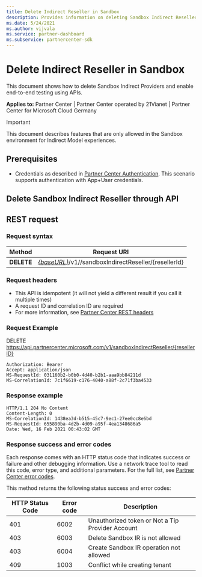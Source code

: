 ```yaml
---
title: Delete Indirect Reseller in Sandbox
description: Provides information on deleting Sandbox Indirect Resellers and enabling end-to-end testing using APIs.
ms.date: 5/24/2021
ms.author: vijvala
ms.service: partner-dashboard
ms.subservice: partnercenter-sdk
---
```


# Delete Indirect Reseller in Sandbox

This document shows how to delete Sandbox Indirect Providers and enable end-to-end testing using APIs.

**Applies to:** Partner Center | Partner Center operated by 21Vianet | Partner Center for Microsoft Cloud Germany

> [!Important]
> This document describes features that are only allowed in the Sandbox environment for Indirect Model experiences.

## Prerequisites

- Credentials as described in [Partner Center Authentication](partner-center-authentication.md). This scenario supports authentication with App+User credentials.

## Delete Sandbox Indirect Reseller through API

## REST request

### Request syntax

| Method | Request URI                                                                             |
|------------|-------------------------------------------------------------------------------------|
| **DELETE** | [*{baseURL}*](partner-center-rest-urls.md)/v1//sandboxIndirectReseller/{resellerId} |

### Request headers

- This API is idempotent (it will not yield a different result if you call it multiple times)
- A request ID and correlation ID are required
- For more information, see [Partner Center REST headers](headers.md)

### Request Example

DELETE https://api.partnercenter.microsoft.com/v1/sandboxIndirectReseller/{resellerID}

```http
Authorization: Bearer
Accept: application/json
MS-RequestId: 031160b2-b0b0-4d40-b2b1-aaa9bb84211d
MS-CorrelationId: 7c1f6619-c176-4040-a88f-2c71f3ba4533
```

###  Response example

```http
HTTP/1.1 204 No Content
Content-Length: 0
MS-CorrelationId: 1438ea3d-b515-45c7-9ec1-27ee0cc8e6bd
MS-RequestId: 655890ba-4d2b-4d09-a95f-4ea1348686a5
Date: Wed, 16 Feb 2021 00:43:02 GMT
```

### Response success and error codes

Each response comes with an HTTP status code that indicates success or failure and other debugging information. Use a network trace tool to read this code, error type, and additional parameters. For the full list, see [Partner Center error codes](error-codes.md).

This method returns the following status success and error codes:

| HTTP Status Code                     | Error code     | Description                                      |
|--------------------------------------|----------------|--------------------------------------------------|
| 401                                  | 6002           | Unauthorized token or Not a Tip Provider Account |
| 403                                  | 6003           | Delete Sandbox IR is not allowed                 |
| 403                                  | 6004           | Create Sandbox IR operation not allowed          |
| 409                                  | 1003           | Conflict while creating tenant                   |
